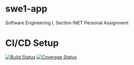 # swe1-app
Software Engineering I, Section INET Personal Assignment

# CI/CD Setup
[![Build Status](https://app.travis-ci.com/Stephenieoo/swe1-app.svg?branch=main)](https://app.travis-ci.com/Stephenieoo/swe1-app)
[![Coverage Status](https://coveralls.io/repos/github/Stephenieoo/swe1-app/badge.svg)](https://coveralls.io/github/Stephenieoo/swe1-app)


